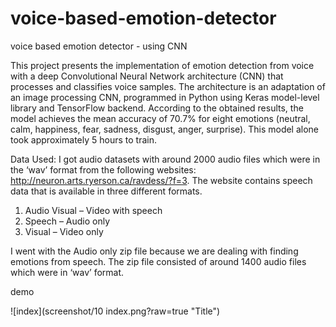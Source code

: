 # voice-based-emotion-detector
voice based emotion detector - using CNN

This project presents the implementation of emotion detection from voice with a deep
Convolutional Neural Network architecture (CNN) that processes and classifies voice samples.
The architecture is an adaptation of an image processing CNN, programmed in Python using Keras
model-level library and TensorFlow backend. According to the obtained results, the model
achieves the mean accuracy of 70.7% for eight emotions (neutral, calm, happiness, fear, sadness,
disgust, anger, surprise). This model alone took approximately 5 hours to train.

Data Used: I got audio datasets with around 2000 audio files which were in the ‘wav’ format
from the following websites: http://neuron.arts.ryerson.ca/ravdess/?f=3.
The website contains speech data that is available in three different formats.
1. Audio Visual – Video with speech
2. Speech – Audio only
3. Visual – Video only

I went with the Audio only zip file because we are dealing with finding emotions from speech.
The zip file consisted of around 1400 audio files which were in ‘wav’ format.

demo

![index](screenshot/10 index.png?raw=true "Title")
